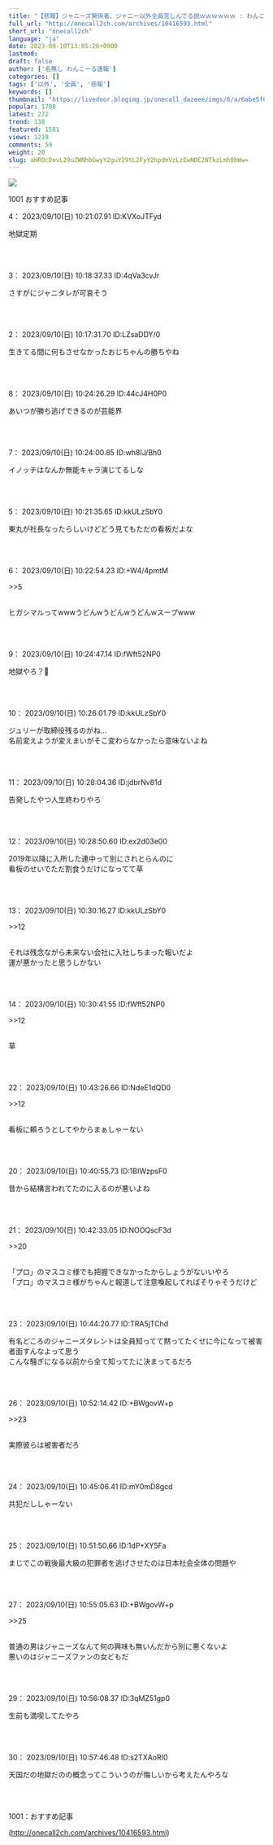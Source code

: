 ```yaml
---
title: "【悲報】ジャニーズ関係者、ジャニー以外全員苦しんでる説ｗｗｗｗｗｗ : わんこーる速報！"
full_url: "http://onecall2ch.com/archives/10416593.html"
short_url: "onecall2ch"
language: "ja"
date: 2023-09-10T13:05:26+0900
lastmod: 
draft: false
author: ['名無し わんこーる速報']
categories: []
tags: ['以外', '全員', '悲報']
keywords: []
thumbnail: "https://livedoor.blogimg.jp/onecall_dazeee/imgs/6/a/6abe5f0f.jpg"
popular: 1708
latest: 272
trend: 138
featured: 1581
views: 1219
comments: 59
weight: 20
slug: aHR0cDovL29uZWNhbGwyY2guY29tL2FyY2hpdmVzLzEwNDE2NTkzLmh0bWw=
---
```


![](https://livedoor.blogimg.jp/onecall_dazeee/imgs/6/a/6abe5f0f.jpg)

<div> <p class='name2'> 1001 おすすめ記事</p> <p class='name2'>4： 2023/09/10(日) 10:21:07.91 ID:KVXoJTFyd</p><p class='onecall'> 地獄定期 <br><br></p><br> <p class='name2'>3： 2023/09/10(日) 10:18:37.33 ID:4qVa3cvJr</p><p class='onecall'> さすがにジャニタレが可哀そう <br><br></p><br> <p class='name2'>2： 2023/09/10(日) 10:17:31.70 ID:LZsaDDY/0</p><p class='onecall'> 生きてる間に何もさせなかったおじちゃんの勝ちやね <br><br></p><br> <p class='name2'>8： 2023/09/10(日) 10:24:26.29 ID:44cJ4H0P0</p><p class='onecall'> あいつが勝ち逃げできるのが芸能界 <br><br></p><br> <p class='name2'>7： 2023/09/10(日) 10:24:00.85 ID:wh8IJ/Bh0</p><p class='onecall'> イノッチはなんか無能キャラ演じてるしな <br><br></p><br> <p class='name2'>5： 2023/09/10(日) 10:21:35.65 ID:kkULzSbY0</p><p class='onecall'> 東丸が社長なったらしいけどどう見てもただの看板だよな <br><br></p><br> <p class='name2'>6： 2023/09/10(日) 10:22:54.23 ID:+W4/4pmtM</p><p class='onecall'> <p class='anchor'>>>5</p> <br> ヒガシマルってwwwうどんwうどんwうどんwスープwww <br><br></p><br> <p class='name2'>9： 2023/09/10(日) 10:24:47.14 ID:fWft52NP0</p><p class='onecall'> 地獄やろ？🤔 <br><br></p><br> <p class='name2'>10： 2023/09/10(日) 10:26:01.79 ID:kkULzSbY0</p><p class='onecall'> ジュリーが取締役残るのがね… <br> 名前変えようが変えまいがそこ変わらなかったら意味ないよね <br><br></p><br> <p class='name2'>11： 2023/09/10(日) 10:28:04.36 ID:jdbrNv81d</p><p class='onecall'> 告発したやつ人生終わりやろ <br><br></p><br> <p class='name2'>12： 2023/09/10(日) 10:28:50.60 ID:ex2d03e00</p><p class='onecall'> 2019年以降に入所した連中って別にされとらんのに <br> 看板のせいでただ割食うだけになってて草 <br><br></p><br> <p class='name2'>13： 2023/09/10(日) 10:30:16.27 ID:kkULzSbY0</p><p class='onecall'> <p class='anchor'>>>12</p> <br> それは残念ながら未来ない会社に入社しちまった報いだよ <br> 運が悪かったと思うしかない <br><br></p><br> <p class='name2'>14： 2023/09/10(日) 10:30:41.55 ID:fWft52NP0</p><p class='onecall'> <p class='anchor'>>>12</p> <br> 草 <br><br></p><br> <p class='name2'>22： 2023/09/10(日) 10:43:26.66 ID:NdeE1dQD0</p><p class='onecall'> <p class='anchor'>>>12</p> <br> 看板に頼ろうとしてやからまぁしゃーない <br><br></p><br> <p class='name2'>20： 2023/09/10(日) 10:40:55.73 ID:1BIWzpsF0</p><p class='onecall'> 昔から結構言われてたのに入るのが悪いよね <br><br></p><br> <p class='name2'>21： 2023/09/10(日) 10:42:33.05 ID:NOOQscF3d</p><p class='onecall'> <p class='anchor'>>>20</p> <br> 「プロ」のマスコミ様でも把握できなかったからしょうがないいやろ <br> 「プロ」のマスコミ様がちゃんと報道して注意喚起してればそりゃそうだけど <br><br></p><br> <p class='name2'>23： 2023/09/10(日) 10:44:20.77 ID:TRA5jTChd</p><p class='onecall'> 有名どころのジャニーズタレントは全員知ってて黙ってたくせに今になって被害者面すんなよって思う <br> こんな騒ぎになる以前から全て知ってたに決まってるだろ <br><br></p><br> <p class='name2'>26： 2023/09/10(日) 10:52:14.42 ID:+BWgovW+p</p><p class='onecall'> <p class='anchor'>>>23</p> <br> 実際彼らは被害者だろ <br><br></p><br> <p class='name2'>24： 2023/09/10(日) 10:45:06.41 ID:mY0mD8gcd</p><p class='onecall'> 共犯だししゃーない <br><br></p><br> <p class='name2'>25： 2023/09/10(日) 10:51:50.66 ID:1dP+XY5Fa</p><p class='onecall'> まじでこの戦後最大級の犯罪者を逃げさせたのは日本社会全体の問題や <br><br></p><br> <p class='name2'>27： 2023/09/10(日) 10:55:05.63 ID:+BWgovW+p</p><p class='onecall'> <p class='anchor'>>>25</p> <br> 普通の男はジャニーズなんて何の興味も無いんだから別に悪くないよ <br> 悪いのはジャニーズファンの女どもだ <br><br></p><br> <p class='name2'>29： 2023/09/10(日) 10:56:08.37 ID:3qMZ51gp0</p><p class='onecall'> 生前も満喫してたやろ <br><br></p><br> <p class='name2'>30： 2023/09/10(日) 10:57:46.48 ID:s2TXAoRI0</p><p class='onecall'> 天国だの地獄だのの概念ってこういうのが悔しいから考えたんやろな <br><br></p><br> <p class='name2'>1001：おすすめ記事</p> </div>

(http://onecall2ch.com/archives/10416593.html)
